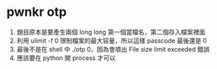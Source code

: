 # pwnkr otp
1. 題目原本是要產生兩個 long long 第一個當檔名，第二個存入檔案裡面
2. 利用 ulimit -f 0 限制檔案的最大容量，所以這樣 passcode 最後還是 0
3. 最後不是在 shell 中 ./otp 0，因為會噴出 File size limit exceeded 錯誤
4. 應該要在 python 開 process 才可以
